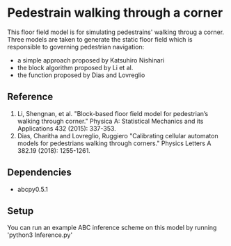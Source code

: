 # Pedestrain walking through a corner
This floor field model is for simulating pedestrains' walking throug a corner.
Three models are taken to generate the static floor field which is responsible to governing pedestrian navigation:
- a simple approach proposed by Katsuhiro Nishinari
- the block algorithm proposed by Li et al.
- the function proposed by Dias and Lovreglio

## Reference
1. Li, Shengnan, et al. "Block-based floor field model for pedestrian’s walking through corner." Physica A: Statistical Mechanics and its Applications 432 (2015): 337-353.
2. Dias, Charitha and Lovreglio, Ruggiero "Calibrating cellular automaton models for pedestrians walking through corners." Physics Letters A 382.19 (2018): 1255-1261.

## Dependencies 
- abcpy0.5.1

## Setup
You can run an example ABC inference scheme on this model by running 'python3 Inference.py'
